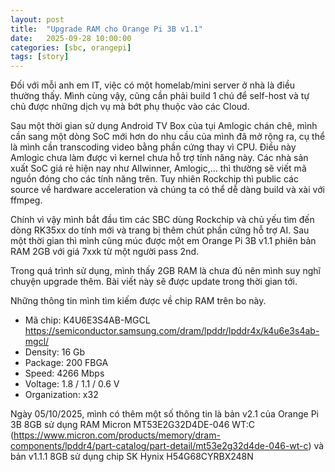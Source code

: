 ```yaml
---
layout: post
title:  "Upgrade RAM cho Orange Pi 3B v1.1"
date:   2025-09-28 10:00:00
categories: [sbc, orangepi]
tags: [story]
---
```


Đối với mỗi anh em IT, việc có một homelab/mini server ở nhà là điều thường thấy. Mình cùng vậy, cũng cần phải build 1 chú để self-host và tự chủ được những dịch vụ mà bớt phụ thuộc vào các Cloud.

Sau một thời gian sử dụng Android TV Box của tụi Amlogic chán chê, mình cần sang một dòng SoC mới hơn do nhu cầu của mình đã mở rộng ra, cụ thể là mình cần transcoding video bằng phần cứng thay vì CPU. Điều này Amlogic chưa làm được vì kernel chưa hỗ trợ tính năng này. Các nhà sản xuất SoC giá rẻ hiện nay như Allwinner, Amlogic,... thì thường sẽ viết mã nguồn đóng cho các tính năng trên. Tuy nhiên Rockchip thì public các source về hardware acceleration và chúng ta có thể dễ dàng build và xài với ffmpeg.

Chính vì vậy mình bắt đầu tìm các SBC dùng Rockchip và chủ yếu tìm đến dòng RK35xx do tính mới và trang bị thêm chút phần cứng hỗ trợ AI. Sau một thời gian thì mình cũng múc được một em Orange Pi 3B v1.1 phiên bản RAM 2GB với giá 7xxk từ một người pass 2nd.

Trong quá trình sử dụng, mình thấy 2GB RAM là chưa đủ nên mình suy nghĩ chuyện upgrade thêm. Bài viết này sẽ được update trong thời gian tới.

Những thông tin mình tìm kiếm được về chip RAM trên bo này.
- Mã chip: K4U6E3S4AB-MGCL https://semiconductor.samsung.com/dram/lpddr/lpddr4x/k4u6e3s4ab-mgcl/
- Density: 16 Gb
- Package: 200 FBGA
- Speed: 4266 Mbps
- Voltage: 1.8 / 1.1 / 0.6 V
- Organization: x32

Ngày 05/10/2025, mình có thêm một số thông tin là bản v2.1 của Orange Pi 3B 8GB sử dụng RAM Micron MT53E2G32D4DE-046 WT:C (https://www.micron.com/products/memory/dram-components/lpddr4/part-catalog/part-detail/mt53e2g32d4de-046-wt-c) và bản v1.1.1 8GB sử dụng chip SK Hynix H54G68CYRBX248N
